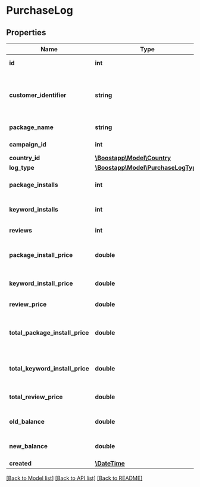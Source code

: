 # PurchaseLog

## Properties
Name | Type | Description | Notes
------------ | ------------- | ------------- | -------------
**id** | **int** | Purchasing record ID | [optional] 
**customer_identifier** | **string** | Customer identity, it returns empty for purchases from reseller account | [optional] 
**package_name** | **string** | Application package name | [optional] 
**campaign_id** | **int** | Campaign identity | [optional] 
**country_id** | [**\Boostapp\Model\Country**](Country.md) |  | [optional] 
**log_type** | [**\Boostapp\Model\PurchaseLogType**](PurchaseLogType.md) |  | [optional] 
**package_installs** | **int** | The number of install with package name | [optional] 
**keyword_installs** | **int** | The number of install with keyword | [optional] 
**reviews** | **int** | The number of reviews | [optional] 
**package_install_price** | **double** | Price for per install with package name (USD) | [optional] 
**keyword_install_price** | **double** | Price for per install with keyword (USD) | [optional] 
**review_price** | **double** | Price for per review (USD) | [optional] 
**total_package_install_price** | **double** | Spent/Refunded amount of install with package name (USD) | [optional] 
**total_keyword_install_price** | **double** | Spent/Refunded amount of install with keyword (USD) | [optional] 
**total_review_price** | **double** | Spent/Refunded amount of reviews (USD) | [optional] 
**old_balance** | **double** | Balance amount before the operation (USD) | [optional] 
**new_balance** | **double** | Balance amount after the operation (USD) | [optional] 
**created** | [**\DateTime**](\DateTime.md) | Operation time | [optional] 

[[Back to Model list]](../README.md#documentation-for-models) [[Back to API list]](../README.md#documentation-for-api-endpoints) [[Back to README]](../README.md)


